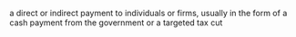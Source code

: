 a direct or indirect payment to individuals or firms, usually in the form of a cash payment from the government or a targeted tax cut